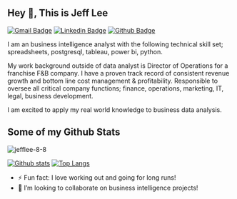 ## Hey 👋, This is Jeff Lee
[![Gmail Badge](https://img.shields.io/badge/-jeffleezy@gmail.com-c14438?style=flat&logo=Gmail&logoColor=white&link=mailto:jeffleezy@gmail.com)](mailto:jeffleezy@gmail.com) 
[![Linkedin Badge](https://img.shields.io/badge/-www.linkedin.com/in/jeffrey-lee-2aa56014-0072b1?style=flat&logo=Linkedin&logoColor=white&link=https://www.linkedin.com/in/www.linkedin.com/in/jeffrey-lee-2aa56014/)](https://www.linkedin.com/in/www.linkedin.com/in/jeffrey-lee-2aa56014/) [![Github Badge](https://img.shields.io/badge/-jefflee-8-8-grey?style=flat&logo=github&logoColor=white&link=https://github.com/jefflee-8-8/)](https://www.github.com/jefflee-8-8/) <p align='left'>I am an business intelligence analyst with the following technical skill set; spreadsheets, postgresql, tableau, power bi, python. 

My work background outside of data analyst is Director of Operations for a franchise F&B company. I have a proven track record of consistent revenue growth and bottom line cost management & profitability.  Responsible to oversee all critical company functions; finance, operations, marketing, IT, legal, business development.

I am excited to apply my real world knowledge to business data analysis.</p>
## Some of my Github Stats
<p align=left> <img src=https://komarev.com/ghpvc/?username=jefflee-8-8 alt=jefflee-8-8 /> </p>

[![Github stats](https://github-readme-stats.vercel.app/api?username=jefflee-8-8&show_icons=true&include_all_commits=true)](https://github.com/jefflee-8-8/github-readme-stats)
[![Top Langs](https://github-readme-stats.vercel.app/api/top-langs/?username=jefflee-8-8&layout=compact)](https://github.com/jefflee-8-8/github-readme-stats)

- ⚡ Fun fact: I love working out and going for long runs!
- 👯 I’m looking to collaborate on business intelligence projects!


<!--
**jefflee-8-8/jefflee-8-8** is a ✨ _special_ ✨ repository because its `README.md` (this file) appears on your GitHub profile.

Here are some ideas to get you started:

- 🔭 I’m currently working on ...
- 🌱 I’m currently learning ...
- 👯 I’m looking to collaborate on ...
- 🤔 I’m looking for help with ...
- 💬 Ask me about ...
- 📫 How to reach me: ...
- ⚡ Fun fact: I love working out and going for long runs!
-->
